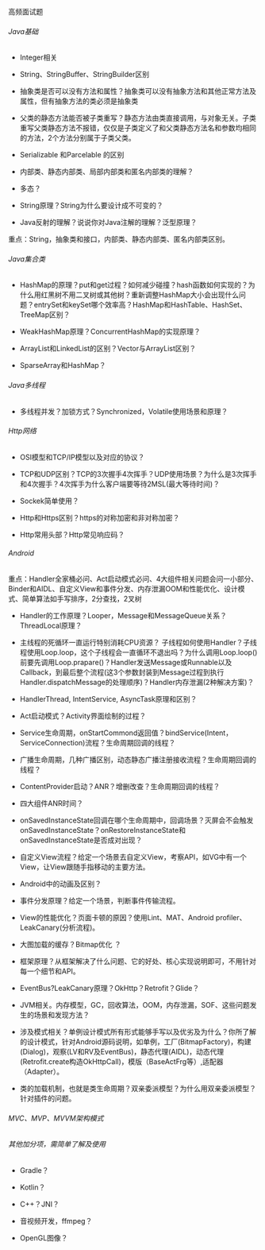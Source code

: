 高频面试题

###### Java基础

* Integer相关

* String、StringBuffer、StringBuilder区别

* 抽象类是否可以没有方法和属性？抽象类可以没有抽象方法和其他正常方法及属性，但有抽象方法的类必须是抽象类

* 父类的静态方法能否被子类重写？静态方法由类直接调用，与对象无关。子类重写父类静态方法不报错，仅仅是子类定义了和父类静态方法名和参数均相同的方法，2个方法分别属于子类父类。

* Serializable 和Parcelable 的区别

* 内部类、静态内部类、局部内部类和匿名内部类的理解？

* 多态？

* String原理？String为什么要设计成不可变的？

* Java反射的理解？说说你对Java注解的理解？泛型原理？

重点：String，抽象类和接口，内部类、静态内部类、匿名内部类区别。

###### Java集合类

* HashMap的原理？put和get过程？如何减少碰撞？hash函数如何实现的？为什么用红黑树不用二叉树或其他树？重新调整HashMap大小会出现什么问题？entrySet和keySet哪个效率高？HashMap和HashTable、HashSet、TreeMap区别？

* WeakHashMap原理？ConcurrentHashMap的实现原理？

* ArrayList和LinkedList的区别？Vector与ArrayList区别？

* SparseArray和HashMap？

###### Java多线程

* 多线程并发？加锁方式？Synchronized，Volatile使用场景和原理？

###### Http网络

* OSI模型和TCP/IP模型以及对应的协议？

* TCP和UDP区别？TCP的3次握手4次挥手？UDP使用场景？为什么是3次挥手和4次握手？4次挥手为什么客户端要等待2MSL(最大等待时间)？

* Sockek简单使用？

* Http和Https区别？https的对称加密和非对称加密？

* Http常用头部？Http常见响应码？

###### Android

重点：Handler全家桶必问、Act启动模式必问、4大组件相关问题会问一小部分、Binder和AIDL、自定义View和事件分发、内存泄漏OOM和性能优化、设计模式、简单算法如手写排序，2分查找，2叉树

* Handler的工作原理？Looper，Message和MessageQueue关系？ThreadLocal原理？

* 主线程的死循环一直运行特别消耗CPU资源？ 子线程如何使用Handler？子线程使用Loop.loop，这个子线程会一直循环不退出吗？为什么调用Loop.loop()前要先调用Loop.prapare()？Handler发送Message或Runnable以及Callback，到最后整个流程(这3个参数封装到Message过程到执行Handler.dispatchMessage的处理顺序)？Handler内存泄漏(2种解决方案)？

* HandlerThread, IntentService, AsyncTask原理和区别？

* Act启动模式？Activity界面绘制的过程？

* Service生命周期，onStartCommond返回值？bindService(Intent，ServiceConnection)流程？生命周期回调的线程？

* 广播生命周期，几种广播区别，动态静态广播注册接收流程？生命周期回调的线程？
* ContentProvider启动？ANR？增删改查？生命周期回调的线程？

* 四大组件ANR时间？

* onSavedInstanceState回调在哪个生命周期中，回调场景？灭屏会不会触发onSavedInstanceState？onRestoreInstanceState和onSavedInstanceState是否成对出现？

* 自定义View流程？给定一个场景去自定义View，考察API，如VG中有一个View，让View跟随手指移动的主要方法。

* Android中的动画及区别？

* 事件分发原理？给定一个场景，判断事件传输流程。

* View的性能优化？页面卡顿的原因？使用Lint、MAT、Android profiler、LeakCanary(分析流程)。

* 大图加载的缓存？Bitmap优化 ？

* 框架原理？从框架解决了什么问题、它的好处、核心实现说明即可，不用针对每一个细节和API。
* EventBus?LeakCanary原理？OkHttp？Retrofit？Glide？

* JVM相关。内存模型，GC，回收算法，OOM，内存泄漏，SOF、这些问题发生的场景和发现方法？

* 涉及模式相关？单例设计模式所有形式能够手写以及优劣及为什么？你所了解的设计模式，针对Android源码说明，如单例，工厂(BitmapFactory)，构建(Dialog)，观察(LV和RV及EventBus)，静态代理(AIDL)，动态代理(Retrofit.create构造OkHttpCall)，模版（BaseActFrg等）,适配器（Adapter）。

* 类的加载机制，也就是类生命周期？双亲委派模型？为什么用双亲委派模型？针对插件的问题。

###### MVC、MVP、MVVM架构模式

###### 其他加分项，需简单了解及使用

* Gradle？

* Kotlin？

* C++？JNI？

* 音视频开发，ffmpeg？

* OpenGL图像？










